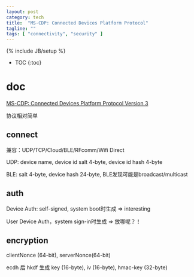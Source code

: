 ```yaml
---
layout: post
category: tech
title:  "MS-CDP: Connected Devices Platform Protocol"
tagline: ""
tags: [ "connectivity", "security" ] 
---
```

{% include JB/setup %}

* TOC
{:toc}

# doc

[MS-CDP: Connected Devices Platform Protocol Version 3](https://docs.microsoft.com/en-us/openspecs/windows_protocols/ms-cdp/f5a15c56-ac3a-48f9-8c51-07b2eadbe9b4)

协议相对简单

## connect

兼容：UDP/TCP/Cloud/BLE/RFcomm/Wifi Direct

UDP: device name, device id salt 4-byte, device id hash 4-byte

BLE: salt 4-byte, device hash 24-byte, BLE发现可能是broadcast/multicast

## auth

Device Auth: self-signed, system boot时生成 => interesting

User Device Auth，system sign-in时生成 => 放哪呢？！

## encryption

clientNonce (64-bit), serverNonce(64-bit)

ecdh 后 hkdf 生成 key (16-byte), iv (16-byte), hmac-key (32-byte)
